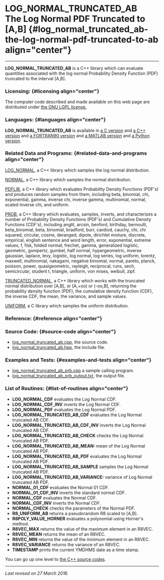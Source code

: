LOG\_NORMAL\_TRUNCATED\_AB\
The Log Normal PDF Truncated to \[A,B\] {#log_normal_truncated_ab-the-log-normal-pdf-truncated-to-ab align="center"}
=======================================

------------------------------------------------------------------------

**LOG\_NORMAL\_TRUNCATED\_AB** is a C++ library which can evaluate
quantities associated with the log normal Probability Density Function
(PDF) truncated to the interval \[A,B\].

### Licensing: {#licensing align="center"}

The computer code described and made available on this web page are
distributed under [the GNU LGPL license.](../../txt/gnu_lgpl.txt)

### Languages: {#languages align="center"}

**LOG\_NORMAL\_TRUNCATED\_AB** is available in [a C
version](../../c_src/log_normal_truncated_ab/log_normal_truncated_ab.html)
and [a C++
version](../../cpp_src/log_normal_truncated_ab/log_normal_truncated_ab.html)
and [a FORTRAN90
version](../../f_src/log_normal_truncated_ab/log_normal_truncated_ab.html)
and [a MATLAB
version](../../m_src/log_normal_truncated_ab/log_normal_truncated_ab.html)
and [a Python
version](../../py_src/log_normal_truncated_ab/log_normal_truncated_ab.html).

### Related Data and Programs: {#related-data-and-programs align="center"}

[LOG\_NORMAL](../../cpp_src/log_normal/log_normal.html), a C++ library
which samples the log normal distribution.

[NORMAL](../../cpp_src/normal/normal.html), a C++ library which samples
the normal distribution.

[PDFLIB](../../cpp_src/pdflib/pdflib.html), a C++ library which
evaluates Probability Density Functions (PDF's) and produces random
samples from them, including beta, binomial, chi, exponential, gamma,
inverse chi, inverse gamma, multinomial, normal, scaled inverse chi, and
uniform.

[PROB](../../cpp_src/prob/prob.html), a C++ library which evaluates,
samples, inverts, and characterizes a number of Probability Density
Functions (PDF's) and Cumulative Density Functions (CDF's), including
anglit, arcsin, benford, birthday, bernoulli, beta\_binomial, beta,
binomial, bradford, burr, cardiod, cauchy, chi, chi squared, circular,
cosine, deranged, dipole, dirichlet mixture, discrete, empirical,
english sentence and word length, error, exponential, extreme values, f,
fisk, folded normal, frechet, gamma, generalized logistic, geometric,
gompertz, gumbel, half normal, hypergeometric, inverse gaussian,
laplace, levy, logistic, log normal, log series, log uniform, lorentz,
maxwell, multinomial, nakagami, negative binomial, normal, pareto,
planck, poisson, power, quasigeometric, rayleigh, reciprocal, runs,
sech, semicircular, student t, triangle, uniform, von mises, weibull,
zipf.

[TRUNCATED\_NORMAL](../../cpp_src/truncated_normal/truncated_normal.html),
a C++ library which works with the truncated normal distribution over
\[A,B\], or \[A,+oo) or (-oo,B\], returning the probability density
function (PDF), the cumulative density function (CDF), the inverse CDF,
the mean, the variance, and sample values.

[UNIFORM](../../c_src/uniform/uniform.html), a C library which samples
the uniform distribution.

### Reference: {#reference align="center"}

### Source Code: {#source-code align="center"}

-   [log\_normal\_truncated\_ab.cpp](log_normal_truncated_ab.cpp), the
    source code.
-   [log\_normal\_truncated\_ab.hpp](log_normal_truncated_ab.hpp), the
    include file.

### Examples and Tests: {#examples-and-tests align="center"}

-   [log\_normal\_truncated\_ab\_prb.cpp](log_normal_truncated_ab_prb.cpp)
    a sample calling program.
-   [log\_normal\_truncated\_ab\_prb\_output.txt](log_normal_truncated_ab_prb_output.txt),
    the output file.

### List of Routines: {#list-of-routines align="center"}

-   **LOG\_NORMAL\_CDF** evaluates the Log Normal CDF.
-   **LOG\_NORMAL\_CDF\_INV** inverts the Log Normal CDF.
-   **LOG\_NORMAL\_PDF** evaluates the Log Normal PDF.
-   **LOG\_NORMAL\_TRUNCATED\_AB\_CDF** evaluates the Log Normal
    truncated AB CDF.
-   **LOG\_NORMAL\_TRUNCATED\_AB\_CDF\_INV** inverts the Log Normal
    truncated AB CDF.
-   **LOG\_NORMAL\_TRUNCATED\_AB\_CHECK** checks the Log Normal
    truncated AB PDF.
-   **LOG\_NORMAL\_TRUNCATED\_AB\_MEAN:** mean of the Log Normal
    truncated AB PDF.
-   **LOG\_NORMAL\_TRUNCATED\_AB\_PDF** evaluates the Log Normal
    truncated AB PDF.
-   **LOG\_NORMAL\_TRUNCATED\_AB\_SAMPLE** samples the Log Normal
    truncated AB PDF.
-   **LOG\_NORMAL\_TRUNCATED\_AB\_VARIANCE:** variance of Log Normal
    truncated AB PDF.
-   **NORMAL\_01\_CDF** evaluates the Normal 01 CDF.
-   **NORMAL\_01\_CDF\_INV** inverts the standard normal CDF.
-   **NORMAL\_CDF** evaluates the Normal CDF.
-   **NORMAL\_CDF\_INV** inverts the Normal CDF.
-   **NORMAL\_CHECK** checks the parameters of the Normal PDF.
-   **R8\_UNIFORM\_AB** returns a pseudorandom R8 scaled to \[A,B\].
-   **R8POLY\_VALUE\_HORNER** evaluates a polynomial using Horner's
    method.
-   **R8VEC\_MAX** returns the value of the maximum element in an R8VEC.
-   **R8VEC\_MEAN** returns the mean of an R8VEC.
-   **R8VEC\_MIN** returns the value of the minimum element in an R8VEC.
-   **R8VEC\_VARIANCE** returns the variance of an R8VEC.
-   **TIMESTAMP** prints the current YMDHMS date as a time stamp.

You can go up one level to [the C++ source codes](../cpp_src.html).

------------------------------------------------------------------------

*Last revised on 27 March 2016.*
